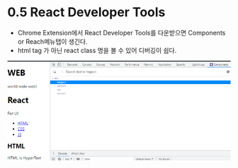 # 0.5 React Developer Tools

* Chrome Extension에서 React Developer Tools를 다운받으면 Components or Reach메뉴탭이 생긴다.
* html tag 가 아닌 react class 명을 볼 수 있어 디버깅이 쉽다.

![](../../.gitbook/assets/image%20%2834%29.png)







